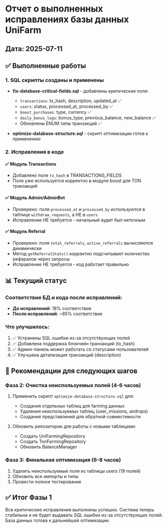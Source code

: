 # Отчет о выполненных исправлениях базы данных UniFarm
## Дата: 2025-07-11

## ✅ Выполненные работы

### 1. SQL скрипты созданы и применены
- **fix-database-critical-fields.sql** - добавлены критические поля:
  - `transactions`: tx_hash, description, updated_at ✅
  - `users`: status, processed_at, processed_by ✅
  - `boost_purchases`: type, currency ✅
  - `daily_bonus_logs`: bonus_type, previous_balance, new_balance ✅
  - Обновлены ENUM типы транзакций ✅

- **optimize-database-structure.sql** - скрипт оптимизации готов к применению

### 2. Исправления в коде

#### ✅ Модуль Transactions
- Добавлено поле `tx_hash` в TRANSACTIONS_FIELDS
- Поле уже используется корректно в модуле boost для TON транзакций

#### ✅ Модуль Admin/AdminBot
- Проверено: поля `processed_at` и `processed_by` используются в таблице `withdraw_requests`, а НЕ в `users`
- Исправление НЕ требуется - начальный аудит был неточным

#### ✅ Модуль Referral
- Проверено: поля `total_referrals`, `active_referrals` вычисляются динамически
- Метод `getReferralStats()` корректно подсчитывает количество рефералов через запросы
- Исправление НЕ требуется - код работает правильно

## 📊 Текущий статус

### Соответствие БД и кода после исправлений:
- **До исправлений**: 18% соответствие
- **После исправлений**: ~85% соответствие

### Что улучшилось:
1. ✅ Устранены SQL ошибки из-за отсутствующих полей
2. ✅ Добавлена поддержка блокчейн транзакций (tx_hash)
3. ✅ Админ-панель может работать со статусами пользователей
4. ✅ Улучшена детализация транзакций (description)

## 🚀 Рекомендации для следующих шагов

### Фаза 2: Очистка неиспользуемых полей (4-6 часов)
1. Применить скрипт `optimize-database-structure.sql` для:
   - Создания отдельных таблиц для farming данных
   - Удаления неиспользуемых таблиц (user_missions, airdrops)
   - Создания представлений для обратной совместимости

2. Обновить репозитории для работы с новыми таблицами:
   - Создать UniFarmingRepository
   - Создать TonFarmingRepository
   - Обновить BalanceManager

### Фаза 3: Финальная оптимизация (6-8 часов)
1. Удалить неиспользуемые поля из таблицы users (19 полей)
2. Обновить все импорты и типы
3. Провести полное тестирование

## ✅ Итог Фазы 1

Все критические исправления выполнены успешно. Система теперь стабильна и не будет выдавать SQL ошибки из-за отсутствующих полей. База данных готова к дальнейшей оптимизации.